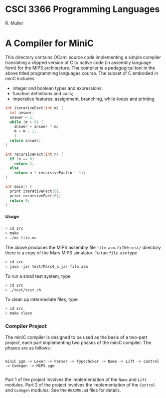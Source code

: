 # CSCI 3366 Programming Languages

R. Muller

# A Compiler for MiniC

This directory contains OCaml source code implementing a simple compiler translating a clipped version of C to native code (in assembly language form) for the MIPS architecture. The compiler is a pedagogical tool in the above titled programming languages course. The subset of C embodied in minC includes 

- integer and boolean types and expressions;
- function definitions and calls;
- imperative features: assignment, branching, while-loops and printing.

```c
int iterativeFact(int m) {
  int answer;
  answer = 1;
  while (m > 0) {
    answer = answer * m;
    m = m - 1;
    }
  return answer;
}

int recursiveFact(int n) {
  if (n == 0)
    return 1;
  else
    return n * recursiveFact(n - 1);
}

int main() {
  print iterativeFact(6);
  print recursiveFact(6);
  return 0;
}
```

##### Usage

```bash
> cd src
> make
> ./mc file.mc
```

The above produces the MIPS assembly file `file.asm`. In the `test/` directory there is a copy of the Mars MIPS simulator. To run `file.asm` type

```bash
> cd src
> java -jar test/Mars4_5.jar file.asm
```

To run a small test system, type

```bash
> cd src
> ./test/test.sh
```

To clean up intermediate files, type

```bash
> cd src
> make clean
```

### Compiler Project

The miniC compiler is designed to be used as the basis of a two-part project, each part implementing two phases of the miniC compiler. The phases are as follows:

```

miniC pgm -> Lexer -> Parser -> Typechcker -> Name -> Lift -> Control -> Codegen -> MIPS pgm
   
```

Part 1 of the project involves the implementation of the `Name` and `Lift` modules. Part 2 of the project involves the implementation of the `Control` and `Codegen` modules. See the `README.md` files for details.